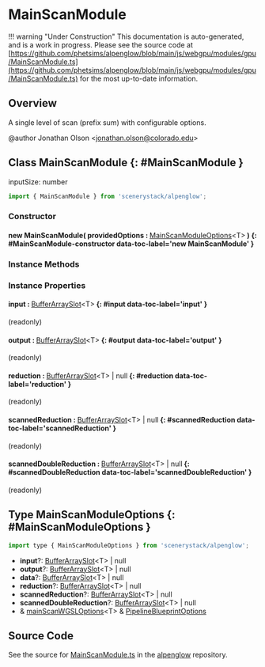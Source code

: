 # MainScanModule

!!! warning "Under Construction"
    This documentation is auto-generated, and is a work in progress. Please see the source code at
    [https://github.com/phetsims/alpenglow/blob/main/js/webgpu/modules/gpu/MainScanModule.ts](https://github.com/phetsims/alpenglow/blob/main/js/webgpu/modules/gpu/MainScanModule.ts) for the most up-to-date information.

## Overview

A single level of scan (prefix sum) with configurable options.

@author Jonathan Olson &lt;jonathan.olson@colorado.edu&gt;

## Class MainScanModule {: #MainScanModule }


inputSize: number

```js
import { MainScanModule } from 'scenerystack/alpenglow';
```
### Constructor

#### new MainScanModule( providedOptions : <span style="font-weight: 400;">[MainScanModuleOptions](../alpenglow/MainScanModule.md#MainScanModuleOptions)&lt;T&gt;</span> ) {: #MainScanModule-constructor data-toc-label='new MainScanModule' }

### Instance Methods



### Instance Properties

#### input : <span style="font-weight: 400;">[BufferArraySlot](../alpenglow/BufferArraySlot.md)&lt;T&gt;</span> {: #input data-toc-label='input' }

(readonly)

#### output : <span style="font-weight: 400;">[BufferArraySlot](../alpenglow/BufferArraySlot.md)&lt;T&gt;</span> {: #output data-toc-label='output' }

(readonly)

#### reduction : <span style="font-weight: 400;">[BufferArraySlot](../alpenglow/BufferArraySlot.md)&lt;T&gt; | <span style="color: hsla(calc(var(--md-hue) + 180deg),80%,40%,1);">null</span></span> {: #reduction data-toc-label='reduction' }

(readonly)

#### scannedReduction : <span style="font-weight: 400;">[BufferArraySlot](../alpenglow/BufferArraySlot.md)&lt;T&gt; | <span style="color: hsla(calc(var(--md-hue) + 180deg),80%,40%,1);">null</span></span> {: #scannedReduction data-toc-label='scannedReduction' }

(readonly)

#### scannedDoubleReduction : <span style="font-weight: 400;">[BufferArraySlot](../alpenglow/BufferArraySlot.md)&lt;T&gt; | <span style="color: hsla(calc(var(--md-hue) + 180deg),80%,40%,1);">null</span></span> {: #scannedDoubleReduction data-toc-label='scannedDoubleReduction' }

(readonly)



## Type MainScanModuleOptions {: #MainScanModuleOptions }


```js
import type { MainScanModuleOptions } from 'scenerystack/alpenglow';
```


- **input**?: [BufferArraySlot](../alpenglow/BufferArraySlot.md)&lt;T&gt; | <span style="color: hsla(calc(var(--md-hue) + 180deg),80%,40%,1);">null</span>
- **output**?: [BufferArraySlot](../alpenglow/BufferArraySlot.md)&lt;T&gt; | <span style="color: hsla(calc(var(--md-hue) + 180deg),80%,40%,1);">null</span>
- **data**?: [BufferArraySlot](../alpenglow/BufferArraySlot.md)&lt;T&gt; | <span style="color: hsla(calc(var(--md-hue) + 180deg),80%,40%,1);">null</span>
- **reduction**?: [BufferArraySlot](../alpenglow/BufferArraySlot.md)&lt;T&gt; | <span style="color: hsla(calc(var(--md-hue) + 180deg),80%,40%,1);">null</span>
- **scannedReduction**?: [BufferArraySlot](../alpenglow/BufferArraySlot.md)&lt;T&gt; | <span style="color: hsla(calc(var(--md-hue) + 180deg),80%,40%,1);">null</span>
- **scannedDoubleReduction**?: [BufferArraySlot](../alpenglow/BufferArraySlot.md)&lt;T&gt; | <span style="color: hsla(calc(var(--md-hue) + 180deg),80%,40%,1);">null</span>
- &amp; [mainScanWGSLOptions](../alpenglow/mainScanWGSL.md#mainScanWGSLOptions)&lt;T&gt; &amp; [PipelineBlueprintOptions](../alpenglow/PipelineBlueprint.md#PipelineBlueprintOptions)




## Source Code

See the source for [MainScanModule.ts](https://github.com/phetsims/alpenglow/blob/main/js/webgpu/modules/gpu/MainScanModule.ts) in the [alpenglow](https://github.com/phetsims/alpenglow) repository.
